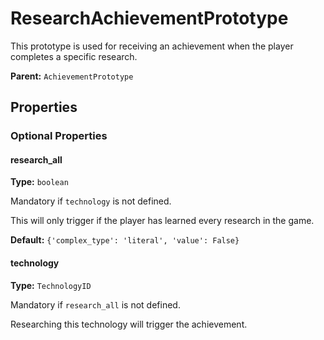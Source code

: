 # ResearchAchievementPrototype

This prototype is used for receiving an achievement when the player completes a specific research.

**Parent:** `AchievementPrototype`

## Properties

### Optional Properties

#### research_all

**Type:** `boolean`

Mandatory if `technology` is not defined.

This will only trigger if the player has learned every research in the game.

**Default:** `{'complex_type': 'literal', 'value': False}`

#### technology

**Type:** `TechnologyID`

Mandatory if `research_all` is not defined.

Researching this technology will trigger the achievement.

